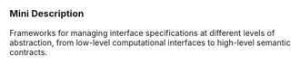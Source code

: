 ### Mini Description

Frameworks for managing interface specifications at different levels of abstraction, from low-level computational interfaces to high-level semantic contracts.
